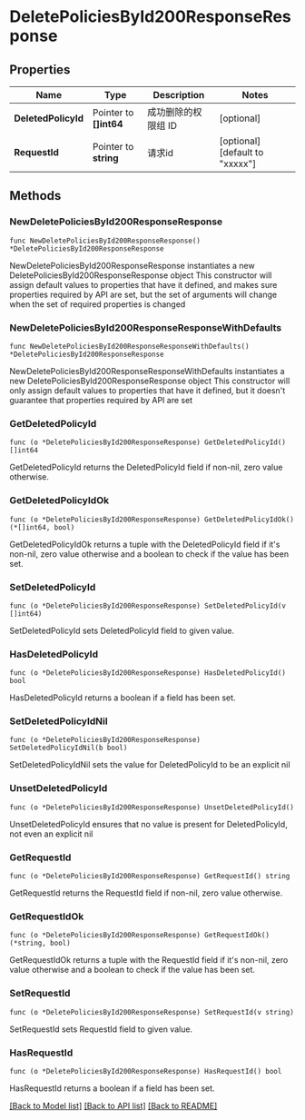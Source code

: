 # DeletePoliciesById200ResponseResponse

## Properties

Name | Type | Description | Notes
------------ | ------------- | ------------- | -------------
**DeletedPolicyId** | Pointer to **[]int64** | 成功删除的权限组 ID | [optional] 
**RequestId** | Pointer to **string** | 请求id | [optional] [default to "xxxxx"]

## Methods

### NewDeletePoliciesById200ResponseResponse

`func NewDeletePoliciesById200ResponseResponse() *DeletePoliciesById200ResponseResponse`

NewDeletePoliciesById200ResponseResponse instantiates a new DeletePoliciesById200ResponseResponse object
This constructor will assign default values to properties that have it defined,
and makes sure properties required by API are set, but the set of arguments
will change when the set of required properties is changed

### NewDeletePoliciesById200ResponseResponseWithDefaults

`func NewDeletePoliciesById200ResponseResponseWithDefaults() *DeletePoliciesById200ResponseResponse`

NewDeletePoliciesById200ResponseResponseWithDefaults instantiates a new DeletePoliciesById200ResponseResponse object
This constructor will only assign default values to properties that have it defined,
but it doesn't guarantee that properties required by API are set

### GetDeletedPolicyId

`func (o *DeletePoliciesById200ResponseResponse) GetDeletedPolicyId() []int64`

GetDeletedPolicyId returns the DeletedPolicyId field if non-nil, zero value otherwise.

### GetDeletedPolicyIdOk

`func (o *DeletePoliciesById200ResponseResponse) GetDeletedPolicyIdOk() (*[]int64, bool)`

GetDeletedPolicyIdOk returns a tuple with the DeletedPolicyId field if it's non-nil, zero value otherwise
and a boolean to check if the value has been set.

### SetDeletedPolicyId

`func (o *DeletePoliciesById200ResponseResponse) SetDeletedPolicyId(v []int64)`

SetDeletedPolicyId sets DeletedPolicyId field to given value.

### HasDeletedPolicyId

`func (o *DeletePoliciesById200ResponseResponse) HasDeletedPolicyId() bool`

HasDeletedPolicyId returns a boolean if a field has been set.

### SetDeletedPolicyIdNil

`func (o *DeletePoliciesById200ResponseResponse) SetDeletedPolicyIdNil(b bool)`

 SetDeletedPolicyIdNil sets the value for DeletedPolicyId to be an explicit nil

### UnsetDeletedPolicyId
`func (o *DeletePoliciesById200ResponseResponse) UnsetDeletedPolicyId()`

UnsetDeletedPolicyId ensures that no value is present for DeletedPolicyId, not even an explicit nil
### GetRequestId

`func (o *DeletePoliciesById200ResponseResponse) GetRequestId() string`

GetRequestId returns the RequestId field if non-nil, zero value otherwise.

### GetRequestIdOk

`func (o *DeletePoliciesById200ResponseResponse) GetRequestIdOk() (*string, bool)`

GetRequestIdOk returns a tuple with the RequestId field if it's non-nil, zero value otherwise
and a boolean to check if the value has been set.

### SetRequestId

`func (o *DeletePoliciesById200ResponseResponse) SetRequestId(v string)`

SetRequestId sets RequestId field to given value.

### HasRequestId

`func (o *DeletePoliciesById200ResponseResponse) HasRequestId() bool`

HasRequestId returns a boolean if a field has been set.


[[Back to Model list]](../README.md#documentation-for-models) [[Back to API list]](../README.md#documentation-for-api-endpoints) [[Back to README]](../README.md)


